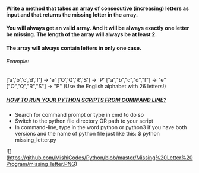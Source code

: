 #### Write a method that takes an array of consecutive (increasing) letters as input and that returns the missing letter in the array.
#### You will always get an valid array. And it will be always exactly one letter be missing. The length of the array will always be at least 2.
#### The array will always contain letters in only one case.

###### Example:

['a','b','c','d','f'] -> 'e' 
['O','Q','R','S'] -> 'P'
["a","b","c","d","f"] -> "e"
["O","Q","R","S"] -> "P"
(Use the English alphabet with 26 letters!)

##### [HOW TO RUN YOUR PYTHON SCRIPTS FROM COMMAND LINE?](https://docs.python.org/3/faq/windows.html)
* Search for command prompt or type in cmd to do so
* Switch to the python file directory OR path to your script
* In command-line, type in the word python or python3 if you have both versions and the name of python file just like this: $ python missing_letter.py

![] (https://github.com/MishiCodes/Python/blob/master/Missing%20Letter%20Program/missing_letter.PNG)
